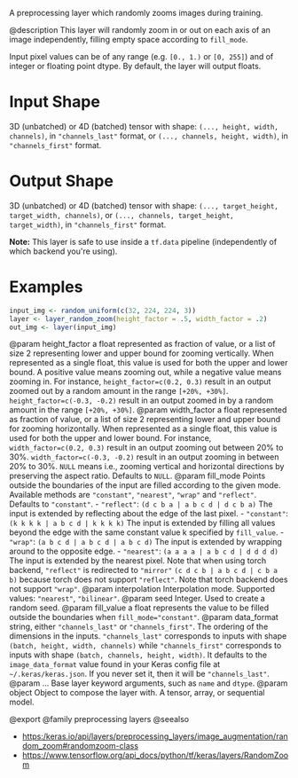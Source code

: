 A preprocessing layer which randomly zooms images during training.

@description
This layer will randomly zoom in or out on each axis of an image
independently, filling empty space according to `fill_mode`.

Input pixel values can be of any range (e.g. `[0., 1.)` or `[0, 255]`) and
of integer or floating point dtype.
By default, the layer will output floats.

# Input Shape
3D (unbatched) or 4D (batched) tensor with shape:
`(..., height, width, channels)`, in `"channels_last"` format,
or `(..., channels, height, width)`, in `"channels_first"` format.

# Output Shape
3D (unbatched) or 4D (batched) tensor with shape:
    `(..., target_height, target_width, channels)`,
    or `(..., channels, target_height, target_width)`,
    in `"channels_first"` format.

**Note:** This layer is safe to use inside a `tf.data` pipeline
(independently of which backend you're using).

# Examples

```r
input_img <- random_uniform(c(32, 224, 224, 3))
layer <- layer_random_zoom(height_factor = .5, width_factor = .2)
out_img <- layer(input_img)
```

@param height_factor a float represented as fraction of value, or a list of
    size 2 representing lower and upper bound for zooming vertically.
    When represented as a single float, this value is used for both the
    upper and lower bound. A positive value means zooming out, while a
    negative value means zooming in. For instance,
    `height_factor=c(0.2, 0.3)` result in an output zoomed out by a
    random amount in the range `[+20%, +30%]`.
    `height_factor=c(-0.3, -0.2)` result in an output zoomed in by a
    random amount in the range `[+20%, +30%]`.
@param width_factor a float represented as fraction of value, or a list of
    size 2 representing lower and upper bound for zooming horizontally.
    When represented as a single float, this value is used for both the
    upper and lower bound. For instance, `width_factor=c(0.2, 0.3)`
    result in an output zooming out between 20% to 30%.
    `width_factor=c(-0.3, -0.2)` result in an output zooming in between
    20% to 30%. `NULL` means i.e., zooming vertical and horizontal
    directions by preserving the aspect ratio. Defaults to `NULL`.
@param fill_mode Points outside the boundaries of the input are filled
    according to the given mode. Available methods are `"constant"`,
    `"nearest"`, `"wrap"` and `"reflect"`. Defaults to `"constant"`.
    - `"reflect"`: `(d c b a | a b c d | d c b a)`
        The input is extended by reflecting about the edge of the last
        pixel.
    - `"constant"`: `(k k k k | a b c d | k k k k)`
        The input is extended by filling all values beyond
        the edge with the same constant value k specified by
        `fill_value`.
    - `"wrap"`: `(a b c d | a b c d | a b c d)`
        The input is extended by wrapping around to the opposite edge.
    - `"nearest"`: `(a a a a | a b c d | d d d d)`
        The input is extended by the nearest pixel.
    Note that when using torch backend, `"reflect"` is redirected to
    `"mirror"` `(c d c b | a b c d | c b a b)` because torch does not
    support `"reflect"`.
    Note that torch backend does not support `"wrap"`.
@param interpolation Interpolation mode. Supported values: `"nearest"`,
    `"bilinear"`.
@param seed Integer. Used to create a random seed.
@param fill_value a float represents the value to be filled outside
    the boundaries when `fill_mode="constant"`.
@param data_format string, either `"channels_last"` or `"channels_first"`.
    The ordering of the dimensions in the inputs. `"channels_last"`
    corresponds to inputs with shape `(batch, height, width, channels)`
    while `"channels_first"` corresponds to inputs with shape
    `(batch, channels, height, width)`. It defaults to the
    `image_data_format` value found in your Keras config file at
    `~/.keras/keras.json`. If you never set it, then it will be
    `"channels_last"`.
@param ... Base layer keyword arguments, such as `name` and `dtype`.
@param object Object to compose the layer with. A tensor, array, or sequential model.

@export
@family preprocessing layers
@seealso
+ <https:/keras.io/api/layers/preprocessing_layers/image_augmentation/random_zoom#randomzoom-class>
+ <https://www.tensorflow.org/api_docs/python/tf/keras/layers/RandomZoom>

